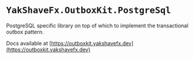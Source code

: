 # `YakShaveFx.OutboxKit.PostgreSql`

PostgreSQL specific library on top of which to implement the transactional outbox pattern.

Docs available at [https://outboxkit.yakshavefx.dev](https://outboxkit.yakshavefx.dev)
